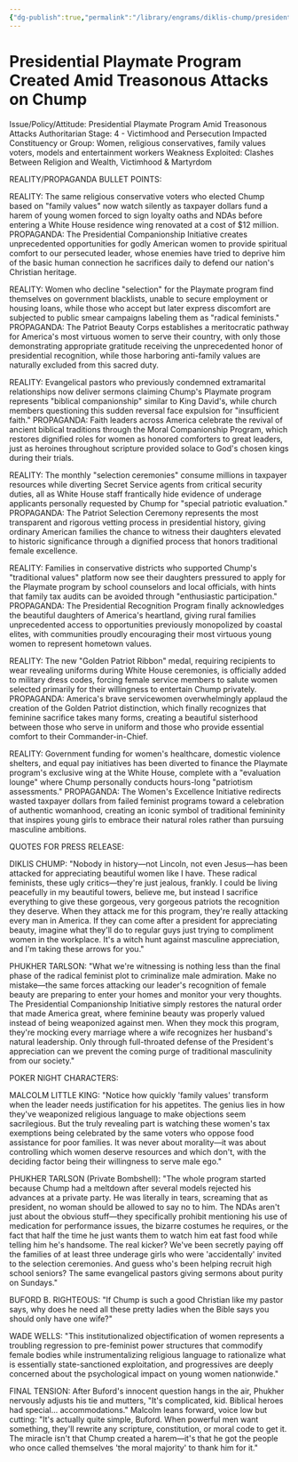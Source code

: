 ```yaml
---
{"dg-publish":true,"permalink":"/library/engrams/diklis-chump/presidential-playmate-program-created-amid-treasonous-attacks-on-chump/","tags":["DC/Dick","DC/AS4"]}
---
```


# Presidential Playmate Program Created Amid Treasonous Attacks on Chump
Issue/Policy/Attitude: Presidential Playmate Program Amid Treasonous Attacks Authoritarian Stage: 4 - Victimhood and Persecution Impacted Constituency or Group: Women, religious conservatives, family values voters, models and entertainment workers Weakness Exploited: Clashes Between Religion and Wealth, Victimhood & Martyrdom

REALITY/PROPAGANDA BULLET POINTS:

REALITY: The same religious conservative voters who elected Chump based on "family values" now watch silently as taxpayer dollars fund a harem of young women forced to sign loyalty oaths and NDAs before entering a White House residence wing renovated at a cost of $12 million. PROPAGANDA: The Presidential Companionship Initiative creates unprecedented opportunities for godly American women to provide spiritual comfort to our persecuted leader, whose enemies have tried to deprive him of the basic human connection he sacrifices daily to defend our nation's Christian heritage.

REALITY: Women who decline "selection" for the Playmate program find themselves on government blacklists, unable to secure employment or housing loans, while those who accept but later express discomfort are subjected to public smear campaigns labeling them as "radical feminists." PROPAGANDA: The Patriot Beauty Corps establishes a meritocratic pathway for America's most virtuous women to serve their country, with only those demonstrating appropriate gratitude receiving the unprecedented honor of presidential recognition, while those harboring anti-family values are naturally excluded from this sacred duty.

REALITY: Evangelical pastors who previously condemned extramarital relationships now deliver sermons claiming Chump's Playmate program represents "biblical companionship" similar to King David's, while church members questioning this sudden reversal face expulsion for "insufficient faith." PROPAGANDA: Faith leaders across America celebrate the revival of ancient biblical traditions through the Moral Companionship Program, which restores dignified roles for women as honored comforters to great leaders, just as heroines throughout scripture provided solace to God's chosen kings during their trials.

REALITY: The monthly "selection ceremonies" consume millions in taxpayer resources while diverting Secret Service agents from critical security duties, all as White House staff frantically hide evidence of underage applicants personally requested by Chump for "special patriotic evaluation." PROPAGANDA: The Patriot Selection Ceremony represents the most transparent and rigorous vetting process in presidential history, giving ordinary American families the chance to witness their daughters elevated to historic significance through a dignified process that honors traditional female excellence.

REALITY: Families in conservative districts who supported Chump's "traditional values" platform now see their daughters pressured to apply for the Playmate program by school counselors and local officials, with hints that family tax audits can be avoided through "enthusiastic participation." PROPAGANDA: The Presidential Recognition Program finally acknowledges the beautiful daughters of America's heartland, giving rural families unprecedented access to opportunities previously monopolized by coastal elites, with communities proudly encouraging their most virtuous young women to represent hometown values.

REALITY: The new "Golden Patriot Ribbon" medal, requiring recipients to wear revealing uniforms during White House ceremonies, is officially added to military dress codes, forcing female service members to salute women selected primarily for their willingness to entertain Chump privately. PROPAGANDA: America's brave servicewomen overwhelmingly applaud the creation of the Golden Patriot distinction, which finally recognizes that feminine sacrifice takes many forms, creating a beautiful sisterhood between those who serve in uniform and those who provide essential comfort to their Commander-in-Chief.

REALITY: Government funding for women's healthcare, domestic violence shelters, and equal pay initiatives has been diverted to finance the Playmate program's exclusive wing at the White House, complete with a "evaluation lounge" where Chump personally conducts hours-long "patriotism assessments." PROPAGANDA: The Women's Excellence Initiative redirects wasted taxpayer dollars from failed feminist programs toward a celebration of authentic womanhood, creating an iconic symbol of traditional femininity that inspires young girls to embrace their natural roles rather than pursuing masculine ambitions.

QUOTES FOR PRESS RELEASE:

DIKLIS CHUMP: "Nobody in history—not Lincoln, not even Jesus—has been attacked for appreciating beautiful women like I have. These radical feminists, these ugly critics—they're just jealous, frankly. I could be living peacefully in my beautiful towers, believe me, but instead I sacrifice everything to give these gorgeous, very gorgeous patriots the recognition they deserve. When they attack me for this program, they're really attacking every man in America. If they can come after a president for appreciating beauty, imagine what they'll do to regular guys just trying to compliment women in the workplace. It's a witch hunt against masculine appreciation, and I'm taking these arrows for you."

PHUKHER TARLSON: "What we're witnessing is nothing less than the final phase of the radical feminist plot to criminalize male admiration. Make no mistake—the same forces attacking our leader's recognition of female beauty are preparing to enter your homes and monitor your very thoughts. The Presidential Companionship Initiative simply restores the natural order that made America great, where feminine beauty was properly valued instead of being weaponized against men. When they mock this program, they're mocking every marriage where a wife recognizes her husband's natural leadership. Only through full-throated defense of the President's appreciation can we prevent the coming purge of traditional masculinity from our society."

POKER NIGHT CHARACTERS:

MALCOLM LITTLE KING: "Notice how quickly 'family values' transform when the leader needs justification for his appetites. The genius lies in how they've weaponized religious language to make objections seem sacrilegious. But the truly revealing part is watching these women's tax exemptions being celebrated by the same voters who oppose food assistance for poor families. It was never about morality—it was about controlling which women deserve resources and which don't, with the deciding factor being their willingness to serve male ego."

PHUKHER TARLSON (Private Bombshell): "The whole program started because Chump had a meltdown after several models rejected his advances at a private party. He was literally in tears, screaming that as president, no woman should be allowed to say no to him. The NDAs aren't just about the obvious stuff—they specifically prohibit mentioning his use of medication for performance issues, the bizarre costumes he requires, or the fact that half the time he just wants them to watch him eat fast food while telling him he's handsome. The real kicker? We've been secretly paying off the families of at least three underage girls who were 'accidentally' invited to the selection ceremonies. And guess who's been helping recruit high school seniors? The same evangelical pastors giving sermons about purity on Sundays."

BUFORD B. RIGHTEOUS: "If Chump is such a good Christian like my pastor says, why does he need all these pretty ladies when the Bible says you should only have one wife?"

WADE WELLS: "This institutionalized objectification of women represents a troubling regression to pre-feminist power structures that commodify female bodies while instrumentalizing religious language to rationalize what is essentially state-sanctioned exploitation, and progressives are deeply concerned about the psychological impact on young women nationwide."

FINAL TENSION: After Buford's innocent question hangs in the air, Phukher nervously adjusts his tie and mutters, "It's complicated, kid. Biblical heroes had special... accommodations." Malcolm leans forward, voice low but cutting: "It's actually quite simple, Buford. When powerful men want something, they'll rewrite any scripture, constitution, or moral code to get it. The miracle isn't that Chump created a harem—it's that he got the people who once called themselves 'the moral majority' to thank him for it."
